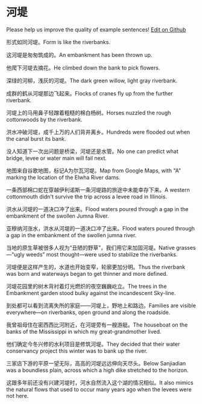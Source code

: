 # 河堤

Please help us improve the quality of example sentences! [Edit on Github](https://github.com/jiyushe/jiyu-example-sentence-source/blob/main/chinese/hedi.md)

<p><span class="chinese">形式如同河堤。</span><span class="english">Form is like the riverbanks.</span></p>

<p><span class="chinese">这河堤是匆匆筑成的。</span><span class="english">An embankment has been thrown up.</span></p>

<p><span class="chinese">他爬下河堤去摘花。</span><span class="english">He climbed down the bank to pick flowers.</span></p>

<p><span class="chinese">深绿的河柳，浅灰的河堤。</span><span class="english">The dark green willow, light gray riverbank.</span></p>

<p><span class="chinese">成群的鹤从河堤那边飞起来。</span><span class="english">Flocks of cranes fly up from the further riverbank.</span></p>

<p><span class="chinese">河堤上的马用鼻子轻蹭着粗糙的棉白杨树。</span><span class="english">Horses nuzzled the rough cottonwoods by the riverbank.</span></p>

<p><span class="chinese">洪水冲破河堤，成千上万的人们背井离乡。</span><span class="english">Hundreds were flooded out when the canal burst its bank.</span></p>

<p><span class="chinese">没人知道下一次出问题是桥梁，河堤还是水管。</span><span class="english">No one can predict what bridge, levee or water main will fail next.</span></p>

<p><span class="chinese">地图来自谷歌地图，标记A为尔瓦河堤。</span><span class="english">Map from Google Maps, with "A" marking the location of the Elwha River dams.</span></p>

<p><span class="chinese">一条西部棉口蛇在穿越伊利诺斯一条河堤路的旅途中未能幸存下来。</span><span class="english">A western cottonmouth didn't survive the trip across a levee road in Illinois.</span></p>

<p><span class="chinese">洪水从河堤的一道决口冲了出来。</span><span class="english">Flood waters poured through a gap in the embankment of the swollen Jumna River.</span></p>

<p><span class="chinese">亚穆纳河涨水，洪水从河堤的一道决口冲了出来。</span><span class="english">Flood waters poured through a gap in the embankment of the swollen jumna river.</span></p>

<p><span class="chinese">当地的原生草被很多人视为“丑陋的野草”，我们用它来加固河堤。</span><span class="english">Native grasses—“ugly weeds” most thought—were used to stabilize the riverbanks.</span></p>

<p><span class="chinese">河堤便是这样产生的，水道也开始变窄，轮廓更加分明。</span><span class="english">Thus the riverbank was born and waterways began to get thinner and more defined.</span></p>

<p><span class="chinese">河堤花园里的树木背衬着灯光燃炽的夜空巍巍屹立。</span><span class="english">The trees in the Embankment garden stood bulky against the incandescent Sky-line.</span></p>

<p><span class="chinese">到处都可以看到流离失所的家庭——河堤上，野地上和路边。</span><span class="english">Families are visible everywhere—on riverbanks, open ground and along the roadside.</span></p>

<p><span class="chinese">我曾祖母住在密西西比河附近，在河堤旁有一艘游艇。</span><span class="english">The houseboat on the banks of the Mississippi in which my great-grandmother lived.</span></p>

<p><span class="chinese">他们确定今冬兴修的水利项目是修筑河堤。</span><span class="english">They decided that their water conservancy project this winter was to bank up the river.</span></p>

<p><span class="chinese">三家店下游的平原一望无际，高高的河堤远远伸向天尽头。</span><span class="english">Below Sanjiadian was a boundless plain, across which a high dike stretched to the horizon.</span></p>

<p><span class="chinese">这跟多年前还没有兴建河堤时，河水自然流入这个湖的情况相似。</span><span class="english">It also mimics the natural flows that used to occur many years ago when the levees were not here.</span></p>

